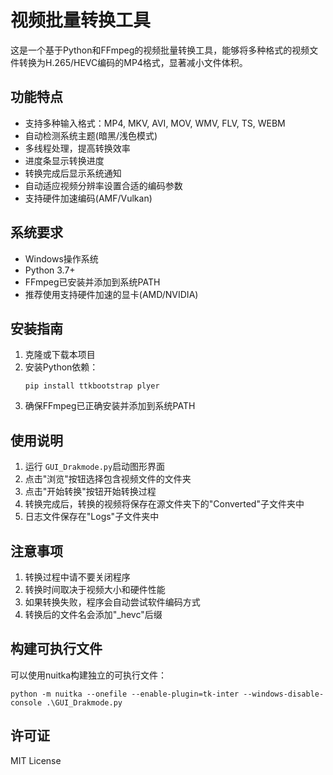 # 视频批量转换工具

这是一个基于Python和FFmpeg的视频批量转换工具，能够将多种格式的视频文件转换为H.265/HEVC编码的MP4格式，显著减小文件体积。

## 功能特点

- 支持多种输入格式：MP4, MKV, AVI, MOV, WMV, FLV, TS, WEBM
- 自动检测系统主题(暗黑/浅色模式)
- 多线程处理，提高转换效率
- 进度条显示转换进度
- 转换完成后显示系统通知
- 自动适应视频分辨率设置合适的编码参数
- 支持硬件加速编码(AMF/Vulkan)

## 系统要求

- Windows操作系统
- Python 3.7+
- FFmpeg已安装并添加到系统PATH
- 推荐使用支持硬件加速的显卡(AMD/NVIDIA)

## 安装指南

1. 克隆或下载本项目
2. 安装Python依赖：
   ```
   pip install ttkbootstrap plyer
   ```
3. 确保FFmpeg已正确安装并添加到系统PATH

## 使用说明

1. 运行 `GUI_Drakmode.py`启动图形界面
2. 点击"浏览"按钮选择包含视频文件的文件夹
3. 点击"开始转换"按钮开始转换过程
4. 转换完成后，转换的视频将保存在源文件夹下的"Converted"子文件夹中
5. 日志文件保存在"Logs"子文件夹中

## 注意事项

1. 转换过程中请不要关闭程序
2. 转换时间取决于视频大小和硬件性能
3. 如果转换失败，程序会自动尝试软件编码方式
4. 转换后的文件名会添加"_hevc"后缀

## 构建可执行文件

可以使用nuitka构建独立的可执行文件：

```
python -m nuitka --onefile --enable-plugin=tk-inter --windows-disable-console .\GUI_Drakmode.py
```

## 许可证

MIT License
